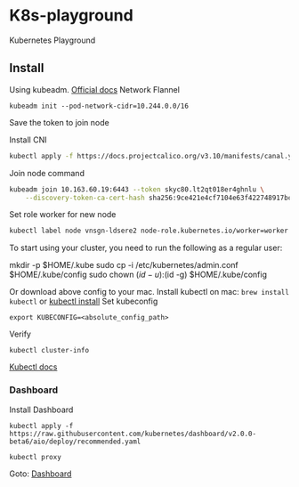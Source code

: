 # K8s-playground

Kubernetes Playground

## Install

Using kubeadm. [Official docs](https://kubernetes.io/docs/setup/production-environment/tools/kubeadm/create-cluster-kubeadm/)
Network Flannel

```code
kubeadm init --pod-network-cidr=10.244.0.0/16
```

Save the token to join node

Install CNI

```bash
kubectl apply -f https://docs.projectcalico.org/v3.10/manifests/canal.yaml
```

Join node command

```bash
kubeadm join 10.163.60.19:6443 --token skyc80.lt2qt018er4ghnlu \
    --discovery-token-ca-cert-hash sha256:9ce421e4cf7104e63f422748917bc35419a43e947cc1ec7235043553b210050c
```

Set role worker for new node

```bash
kubectl label node vnsgn-ldsere2 node-role.kubernetes.io/worker=worker
```

To start using your cluster, you need to run the following as a regular user:

  mkdir -p $HOME/.kube
  sudo cp -i /etc/kubernetes/admin.conf $HOME/.kube/config
  sudo chown $(id -u):$(id -g) $HOME/.kube/config

Or download above config to your mac.
Install kubectl on mac: `brew install kubectl` or [kubectl install](https://kubernetes.io/docs/tasks/tools/install-kubectl/)
Set kubeconfig

```code
export KUBECONFIG=<absolute_config_path>
```

Verify

```code
kubectl cluster-info
```

[Kubectl docs](https://kubectl.docs.kubernetes.io/pages/kubectl_book/getting_started.html)

### Dashboard

Install Dashboard

```code
kubectl apply -f https://raw.githubusercontent.com/kubernetes/dashboard/v2.0.0-beta6/aio/deploy/recommended.yaml
```

```code
kubectl proxy
```

Goto: [Dashboard](http://localhost:8001/api/v1/namespaces/kubernetes-dashboard/services/https:kubernetes-dashboard:/proxy/)
